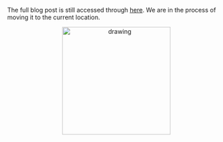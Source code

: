 The full blog post is still accessed through [here](https://www.1onepsilon.com/single-post/2018/06/04/June-2018-Epsilon-Picks). We are in the process of moving it to the current location.

<center>
 <img class = "blog-inline-image" src="https://es-app.com/assets/ue8mx3.jpg" alt="drawing" width="250px"/>
</center> 